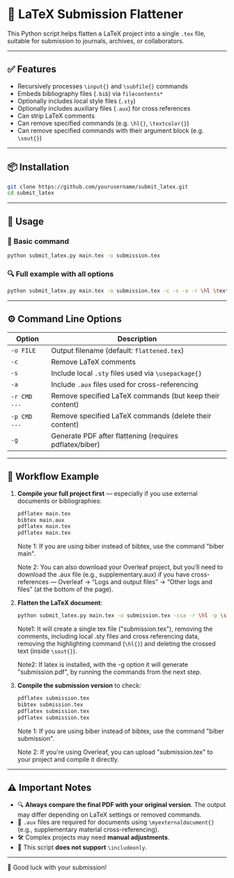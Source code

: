 # 📄 LaTeX Submission Flattener

This Python script helps flatten a LaTeX project into a single `.tex` file, suitable for submission to journals, archives, or collaborators.

---

## ✅ Features

- Recursively processes `\input{}` and `\subfile{}` commands
- Embeds bibliography files (`.bib`) via `filecontents*`
- Optionally includes local style files (`.sty`)
- Optionally includes auxiliary files (`.aux`) for cross references
- Can strip LaTeX comments
- Can remove specified commands (e.g. `\hl{}`, `\textcolor{}`)
- Can remove specified commands with their argument block (e.g. `\sout{}`)

---

## 📦 Installation

```bash
git clone https://github.com/yourusername/submit_latex.git
cd submit_latex
```

---

## 🚀 Usage

### 🔧 Basic command

```bash
python submit_latex.py main.tex -o submission.tex
```

### 🔍 Full example with all options

```bash
python submit_latex.py main.tex -o submission.tex -c -s -a -r \hl \textcolor -p \sout
```

---

## ⚙️ Command Line Options

| Option       | Description                                               |
|--------------|-----------------------------------------------------------|
| `-o FILE`    | Output filename (default: `flattened.tex`)                |
| `-c`         | Remove LaTeX comments                                      |
| `-s`         | Include local `.sty` files used via `\usepackage{}`        |
| `-a`         | Include `.aux` files used for cross-referencing            |
| `-r CMD ...` | Remove specified LaTeX commands (but keep their content)   |
| `-p CMD ...` | Remove specified LaTeX commands (delete their content)     |
| `-g`	       | Generate PDF after flattening (requires pdflatex/biber)    |

---

## 🔁 Workflow Example

1. **Compile your full project first** — especially if you use external documents or bibliographies:

    ```bash
    pdflatex main.tex
    bibtex main.aux
    pdflatex main.tex
    pdflatex main.tex
    ```
    Note 1: If you are using biber instead of bibtex, use the command "biber main".
   
    Note 2: You can also download your Overleaf project, but you’ll need to download the .aux file (e.g., supplementary.aux) if you have cross-references — Overleaf → “Logs and output files” → “Other logs and files” (at the bottom of the page).


3. **Flatten the LaTeX document**:

    ```bash
    python submit_latex.py main.tex -o submission.tex -csa -r \hl -p \sout
    ```
    Note1: It will create a single tex file ("submission.tex"), removing the comments, including local .sty files and cross referencing data, removing the highlighting command (`\hl{}`) and deleting the crossed text (inside `\sout{}`).

   Note2: If latex is installed, with the -g option it will generate "submission.pdf", by running the commands from the next step.

5. **Compile the submission version** to check:

    ```bash
    pdflatex submission.tex
    bibtex submission.tex
    pdflatex submission.tex
    pdflatex submission.tex
    ```
    Note 1: If you are using biber instead of bibtex, use the command "biber submission".

    Note 2: If you're using Overleaf, you can upload "submission.tex" to your project and compile it directly.
---

## ⚠️ Important Notes

- 🔍 **Always compare the final PDF with your original version**. The output may differ depending on LaTeX settings or removed commands.
- 📂 `.aux` files are required for documents using `\myexternaldocument{}` (e.g., supplementary material cross-referencing).
- 🛠️ Complex projects may need **manual adjustments**.
- 🚫 This script **does not support** `\includeonly`.

---

📘 Good luck with your submission!
